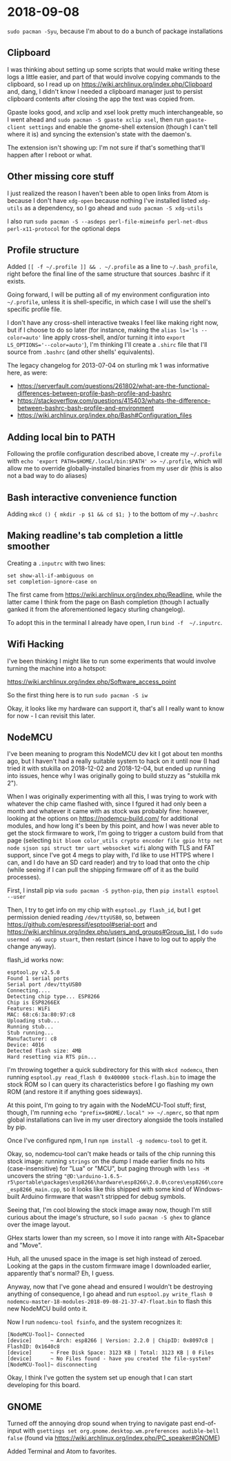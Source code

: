 # 2018-09-08

`sudo pacman -Syu`, because I'm about to do a bunch of package installations

## Clipboard

I was thinking about setting up some scripts that would make writing these logs a little easier, and part of that would involve copying commands to the clipboard, so I read up on https://wiki.archlinux.org/index.php/Clipboard and, dang, I didn't know I needed a clipboard manager just to persist clipboard contents after closing the app the text was copied from.

Gpaste looks good, and xclip and xsel look pretty much interchangeable, so I went ahead and `sudo pacman -S gpaste xclip xsel`, then run `gpaste-client settings` and enable the gnome-shell extension (though I can't tell where it is) and syncing the extension's state with the daemon's.

The extension isn't showing up: I'm not sure if that's something that'll happen after I reboot or what.

## Other missing core stuff

I just realized the reason I haven't been able to open links from Atom is because I don't have `xdg-open` because nothing I've installed listed `xdg-utils` as a dependency, so I go ahead and `sudo pacman -S xdg-utils`

I also run `sudo pacman -S --asdeps perl-file-mimeinfo perl-net-dbus perl-x11-protocol` for the optional deps

## Profile structure

Added `[[ -f ~/.profile ]] && . ~/.profile` as a line to `~/.bash_profile`, right before the final line of the same structure that sources .bashrc if it exists.

Going forward, I will be putting all of my environment configuration into `~/.profile`, unless it is shell-specific, in which case I will use the shell's specific profile file.

I don't have any cross-shell interactive tweaks I feel like making right now, but if I choose to do so later (for instance, making the `alias ls='ls --color=auto'` line apply cross-shell, and/or turning it into `export LS_OPTIONS='--color=auto'`), I'm thinking I'll create a `.shirc` file that I'll source from `.bashrc` (and other shells' equivalents).

The legacy changelog for 2013-07-04 on sturling mk 1 was informative here, as were:

- https://serverfault.com/questions/261802/what-are-the-functional-differences-between-profile-bash-profile-and-bashrc
- https://stackoverflow.com/questions/415403/whats-the-difference-between-bashrc-bash-profile-and-environment
- https://wiki.archlinux.org/index.php/Bash#Configuration_files

## Adding local bin to PATH

Following the profile configuration described above, I create my `~/.profile` with `echo 'export PATH=$HOME/.local/bin:$PATH' >> ~/.profile`, which will allow me to override globally-installed binaries from my user dir (this is also not a bad way to do aliases)

## Bash interactive convenience function

Adding `mkcd () { mkdir -p $1 && cd $1; }` to the bottom of my `~/.bashrc`

## Making readline's tab completion a little smoother

Creating a `.inputrc` with two lines:

```
set show-all-if-ambiguous on
set completion-ignore-case on
```

The first came from https://wiki.archlinux.org/index.php/Readline, while the latter came I think from the page on Bash completion (though I actually ganked it from the aforementioned legacy sturling changelog).

To adopt this in the terminal I already have open, I run `bind -f  ~/.inputrc`.

## Wifi Hacking

I've been thinking I might like to run some experiments that would involve turning the machine into a hotspot:

https://wiki.archlinux.org/index.php/Software_access_point

So the first thing here is to run `sudo pacman -S iw`

Okay, it looks like my hardware can support it, that's all I really want to know for now - I can revisit this later.

## NodeMCU

I've been meaning to program this NodeMCU dev kit I got about ten months ago, but I haven't had a really suitable system to hack on it until now (I had tried it with stukilla on 2018-12-02 and 2018-12-04, but ended up running into issues, hence why I was originally going to build stuzzy as "stukilla mk 2").

When I was originally experimenting with all this, I was trying to work with whatever the chip came flashed with, since I fgured it had only been a month and whatever it came with as stock was probably fine: however, looking at the options on https://nodemcu-build.com/ for additional modules, and how long it's been by this point, and how I was never able to get the stock firmware to work, I'm going to trigger a custom build from that page (selecting `bit bloom color_utils crypto encoder file gpio http net node sjson spi struct tmr uart websocket wifi` along with TLS and FAT support, since I've got 4 megs to play with, I'd like to use HTTPS where I can, and I do have an SD card reader) and try to load that onto the chip (while seeing if I can pull the shipping firmware off of it as the build processes).

First, I install pip via `sudo pacman -S python-pip`, then `pip install esptool --user`

Then, I try to get info on my chip with `esptool.py flash_id`, but I get permission denied reading `/dev/ttyUSB0`, so, between https://github.com/espressif/esptool#serial-port and https://wiki.archlinux.org/index.php/users_and_groups#Group_list, I do `sudo usermod -aG uucp stuart`, then restart (since I have to log out to apply the change anyway).

flash_id works now:

```
esptool.py v2.5.0
Found 1 serial ports
Serial port /dev/ttyUSB0
Connecting....
Detecting chip type... ESP8266
Chip is ESP8266EX
Features: WiFi
MAC: 68:c6:3a:80:97:c8
Uploading stub...
Running stub...
Stub running...
Manufacturer: c8
Device: 4016
Detected flash size: 4MB
Hard resetting via RTS pin...
```

I'm throwing together a quick subdirectory for this with `mkcd nodemcu`, then running `esptool.py read_flash 0 0x400000 stock-flash.bin` to image the stock ROM so I can query its characteristics before I go flashing my own ROM (and restore it if anything goes sideways).

At this point, I'm going to try again with the NodeMCU-Tool stuff; first, though, I'm running `echo "prefix=$HOME/.local" >> ~/.npmrc`, so that npm global installations can live in my user directory alongside the tools installed by pip.

Once I've configured npm, I run `npm install -g nodemcu-tool` to get it.

Okay, so, nodemcu-tool can't make heads or tails of the chip running this stock image: running `strings` on the dump I made earlier finds no hits (case-insensitive) for "Lua" or "MCU", but paging through with `less -M` uncovers the string `"@D:\arduino-1.6.5-r5\portable\packages\esp8266\hardware\esp8266\2.0.0\cores\esp8266\core_esp8266_main.cpp`, so it looks like this shipped with some kind of Windows-built Arduino firmware that wasn't stripped for debug symbols.

Seeing that, I'm cool blowing the stock image away now, though I'm still curious about the image's structure, so I `sudo pacman -S ghex` to glance over the image layout.

GHex starts lower than my screen, so I move it into range with Alt+Spacebar and "Move".

Huh, all the unused space in the image is set high instead of zeroed. Looking at the gaps in the custom firmware image I downloaded earlier, apparently that's normal? Eh, I guess.

Anyway, now that I've gone ahead and ensured I wouldn't be destroying anything of consequence, I go ahead and run `esptool.py write_flash 0 nodemcu-master-18-modules-2018-09-08-21-37-47-float.bin` to flash this new NodeMCU build onto it.

Now I run `nodemcu-tool fsinfo`, and the system recognizes it:

```
[NodeMCU-Tool]~ Connected
[device]      ~ Arch: esp8266 | Version: 2.2.0 | ChipID: 0x8097c8 | FlashID: 0x1640c8
[device]      ~ Free Disk Space: 3123 KB | Total: 3123 KB | 0 Files
[device]      ~ No Files found - have you created the file-system?
[NodeMCU-Tool]~ disconnecting
```

Okay, I think I've gotten the system set up enough that I can start developing for this board.

## GNOME

Turned off the annoying drop sound when trying to navigate past end-of-input with `gsettings set org.gnome.desktop.wm.preferences audible-bell false` (found via https://wiki.archlinux.org/index.php/PC_speaker#GNOME)

Added Terminal and Atom to favorites.
